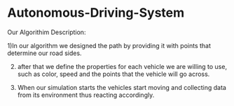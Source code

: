 # Autonomous-Driving-System
Our Algorithim Description: 

1)In our algorithm we designed the path by providing it with points that determine our road sides.

2) after that we define the properties for each vehicle we are willing to use, such as color, speed and the points that the vehicle 
will go across. 

3) When our simulation starts the vehicles start moving and collecting data from its environment 
thus reacting accordingly.
